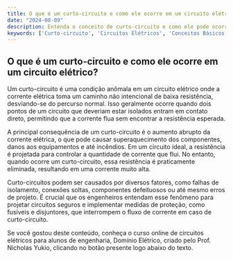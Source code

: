 ```yaml
---
title: O que é um curto-circuito e como ele ocorre em um circuito elétrico?
date: "2024-08-09"
description: Entenda o conceito de curto-circuito e como ele pode ocorrer em circuitos elétricos.
keywords: ['Curto-circuito', 'Circuitos Elétricos', 'Conceitos Básicos', 'Engenharia']
---
```


## O que é um curto-circuito e como ele ocorre em um circuito elétrico?

Um curto-circuito é uma condição anômala em um circuito elétrico onde a corrente elétrica toma um caminho não intencional de baixa resistência, desviando-se do percurso normal. Isso geralmente ocorre quando dois pontos de um circuito que deveriam estar isolados entram em contato direto, permitindo que a corrente flua sem encontrar a resistência esperada.

A principal consequência de um curto-circuito é o aumento abrupto da corrente elétrica, o que pode causar superaquecimento dos componentes, danos aos equipamentos e até incêndios. Em um circuito ideal, a resistência é projetada para controlar a quantidade de corrente que flui. No entanto, quando ocorre um curto-circuito, essa resistência é praticamente eliminada, resultando em uma corrente muito alta.

Curto-circuitos podem ser causados por diversos fatores, como falhas de isolamento, conexões soltas, componentes defeituosos ou até mesmo erros de projeto. É crucial que os engenheiros entendam esse fenômeno para projetar circuitos seguros e implementar medidas de proteção, como fusíveis e disjuntores, que interrompem o fluxo de corrente em caso de curto-circuito.

Se você gostou deste conteúdo, conheça o curso online de circuitos elétricos para alunos de engenharia, Domínio Elétrico, criado pelo Prof. Nicholas Yukio, clicando no botão presente logo abaixo do texto.